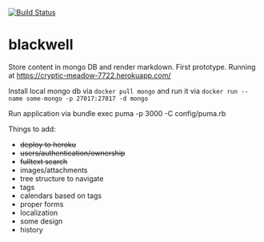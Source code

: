 [![Build Status](https://semaphoreci.com/api/v1/projects/0d67889d-96c6-456b-9495-9c019aea57b6/598844/badge.svg)](https://semaphoreci.com/skorbut/blackwell)

blackwell
=========

Store content in mongo DB and render markdown. First prototype. Running at
https://cryptic-meadow-7722.herokuapp.com/

Install local mongo db via `docker pull mongo` and run it via `docker run --name some-mongo -p 27017:27017 -d mongo`


Run application via bundle exec puma -p 3000 -C config/puma.rb

Things to add:

* ~~deploy to heroku~~
* ~~users/authentication/ownership~~
* ~~fulltext search~~
* images/attachments
* tree structure to navigate
* tags
* calendars based on tags
* proper forms
* localization
* some design
* history
